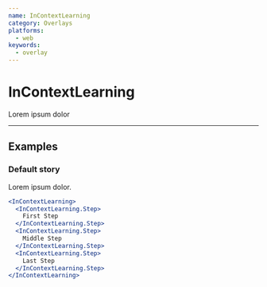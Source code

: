 ```yaml
---
name: InContextLearning
category: Overlays
platforms:
  - web
keywords:
  - overlay
---
```


# InContextLearning

Lorem ipsum dolor

---

## Examples

### Default story

Lorem ipsum dolor.

```jsx
<InContextLearning>
  <InContextLearning.Step>
    First Step
  </InContextLearning.Step>
  <InContextLearning.Step>
    Middle Step
  </InContextLearning.Step>
  <InContextLearning.Step>
    Last Step
  </InContextLearning.Step>
</InContextLearning>
```
